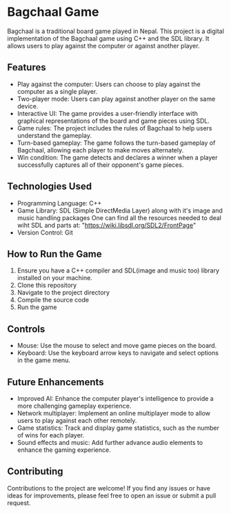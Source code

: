 # Bagchaal Game

Bagchaal is a traditional board game played in Nepal. This project is a digital implementation of the Bagchaal game using C++ and the SDL library. It allows users to play against the computer or against another player.

## Features

- Play against the computer: Users can choose to play against the computer as a single player.
- Two-player mode: Users can play against another player on the same device.
- Interactive UI: The game provides a user-friendly interface with graphical representations of the board and game pieces using SDL.
- Game rules: The project includes the rules of Bagchaal to help users understand the gameplay.
- Turn-based gameplay: The game follows the turn-based gameplay of Bagchaal, allowing each player to make moves alternately.
- Win condition: The game detects and declares a winner when a player successfully captures all of their opponent's game pieces.

## Technologies Used

- Programming Language: C++
- Game Library: SDL (Simple DirectMedia Layer) along with it's image and music handling packages
  One can find all the resources needed to deal wiht SDL and parts at: "https://wiki.libsdl.org/SDL2/FrontPage"
- Version Control: Git

## How to Run the Game

1. Ensure you have a C++ compiler and SDL(image and music too) library installed on your machine.
2. Clone this repository
3. Navigate to the project directory
4. Compile the source code
5. Run the game
   
## Controls

- Mouse: Use the mouse to select and move game pieces on the board.
- Keyboard: Use the keyboard arrow keys to navigate and select options in the game menu.

## Future Enhancements

- Improved AI: Enhance the computer player's intelligence to provide a more challenging gameplay experience.
- Network multiplayer: Implement an online multiplayer mode to allow users to play against each other remotely.
- Game statistics: Track and display game statistics, such as the number of wins for each player.
- Sound effects and music: Add further advance audio elements to enhance the gaming experience.

## Contributing

Contributions to the project are welcome! If you find any issues or have ideas for improvements, please feel free to open an issue or submit a pull request.





